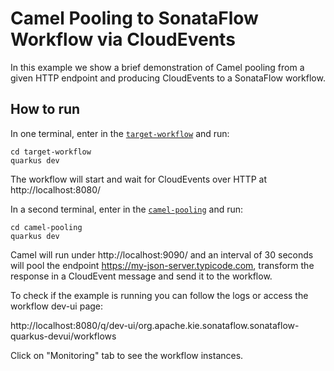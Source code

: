 # Camel Pooling to SonataFlow Workflow via CloudEvents

In this example we show a brief demonstration of Camel pooling from a given HTTP endpoint and producing CloudEvents to a SonataFlow workflow.

## How to run

In one terminal, enter in the [`target-workflow`](target-workflow) and run:

```shell
cd target-workflow
quarkus dev
```

The workflow will start and wait for CloudEvents over HTTP at http://localhost:8080/

In a second terminal, enter in the [`camel-pooling`](camel-pooling) and run:

```shell
cd camel-pooling
quarkus dev
```

Camel will run under http://localhost:9090/ and an interval of 30 seconds will pool the endpoint https://my-json-server.typicode.com, transform the response in a CloudEvent message and send it to the workflow.

To check if the example is running you can follow the logs or access the workflow dev-ui page:

http://localhost:8080/q/dev-ui/org.apache.kie.sonataflow.sonataflow-quarkus-devui/workflows

Click on "Monitoring" tab to see the workflow instances.

